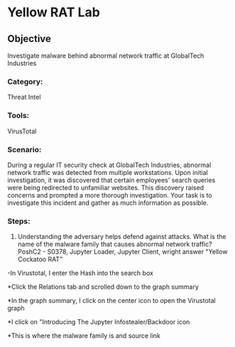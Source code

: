# Yellow RAT Lab

## Objective
Investigate malware behind abnormal network traffic at GlobalTech Industries

### Category: 
Threat Intel

### Tools: 
VirusTotal

### Scenario:
During a regular IT security check at GlobalTech Industries, abnormal network traffic was detected from multiple workstations. Upon initial investigation, it was discovered that certain employees' search queries were being redirected to unfamiliar websites. This discovery raised concerns and prompted a more thorough investigation. Your task is to investigate this incident and gather as much information as possible.

### Steps:
1. Understanding the adversary helps defend against attacks. What is the name of the malware family that causes abnormal network traffic? PoshC2 - S0378, Jupyter Loader, Jupyter Client, wright answer "Yellow Cockatoo RAT"

-In Virustotal, I enter the Hash into the search box

*Click the Relations tab and scrolled down to the graph summary

*In the graph summary, I click on the center icon to open the Virustotal graph

*I click on "Introducing The Jupyter Infostealer/Backdoor icon

*This is where the malware family is and source link
